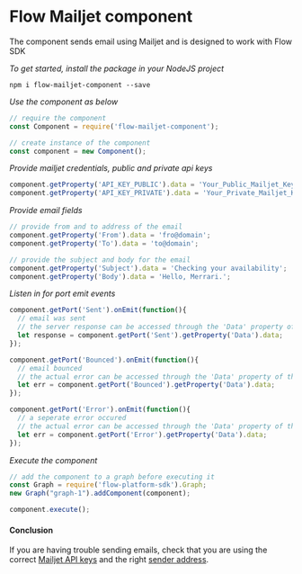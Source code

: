 # Flow Mailjet component
The component sends email using Mailjet and is designed to work with Flow SDK

*To get started, install the package in your NodeJS project*

```
npm i flow-mailjet-component --save
```

*Use the component as below*

```javascript
// require the component
const Component = require('flow-mailjet-component');

// create instance of the component
const component = new Component();
```

*Provide mailjet credentials, public and private api keys*

```javascript
component.getProperty('API_KEY_PUBLIC').data = 'Your_Public_Mailjet_Key';
component.getProperty('API_KEY_PRIVATE').data = 'Your_Private_Mailjet_Key';
```

*Provide email fields*

```javascript
// provide from and to address of the email
component.getProperty('From').data = 'fro@domain';
component.getProperty('To').data = 'to@domain';

// provide the subject and body for the email
component.getProperty('Subject').data = 'Checking your availability';
component.getProperty('Body').data = 'Hello, Merrari.';
```

*Listen in for port emit events*
```javascript
component.getPort('Sent').onEmit(function(){
  // email was sent
  // the server response can be accessed through the 'Data' property of the port
  let response = component.getPort('Sent').getProperty('Data').data;
});

component.getPort('Bounced').onEmit(function(){
  // email bounced
  // the actual error can be accessed through the 'Data' property of the port
  let err = component.getPort('Bounced').getProperty('Data').data;
});

component.getPort('Error').onEmit(function(){
  // a seperate error occured
  // the actual error can be accessed through the 'Data' property of the port
  let err = component.getPort('Error').getProperty('Data').data;
});
```

*Execute the component*
```javascript
// add the component to a graph before executing it
const Graph = require('flow-platform-sdk').Graph;
new Graph("graph-1").addComponent(component);

component.execute();
```

#### Conclusion

If you are having trouble sending emails, check that you are using the correct [Mailjet API keys](https://app.mailjet.com/account/setup) and the right [sender address](https://app.mailjet.com/account/sender).